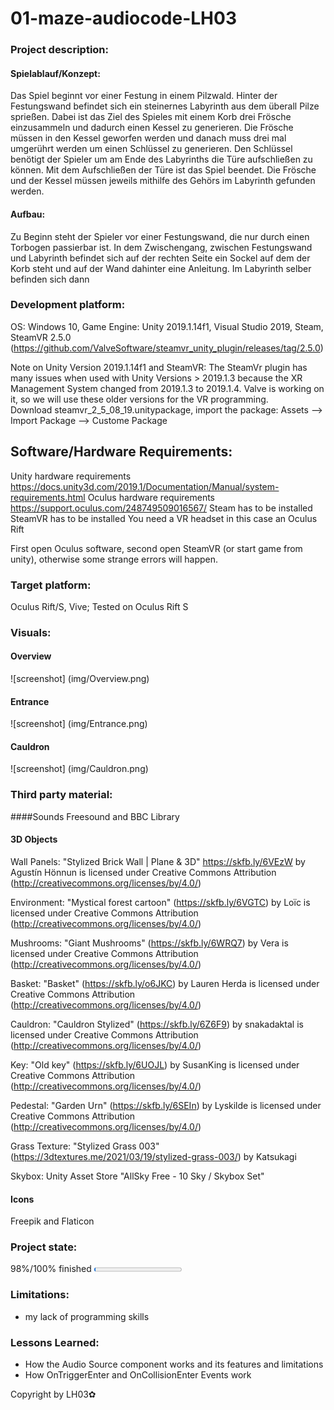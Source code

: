 # 01-maze-audiocode-LH03

### Project description: 
#### Spielablauf/Konzept:
Das Spiel beginnt vor einer Festung in einem Pilzwald. Hinter der Festungswand befindet sich ein steinernes Labyrinth aus dem überall Pilze sprießen. Dabei ist das Ziel des Spieles mit einem Korb drei Frösche einzusammeln und dadurch einen Kessel zu generieren.
Die Frösche müssen in den Kessel geworfen werden und danach muss drei mal umgerührt werden um einen Schlüssel zu generieren. Den Schlüssel benötigt der Spieler um am Ende des Labyrinths die Türe aufschließen zu können. Mit dem Aufschließen der Türe ist das Spiel beendet.
Die Frösche und der Kessel müssen jeweils mithilfe des Gehörs im Labyrinth gefunden werden.

#### Aufbau:
Zu Beginn steht der Spieler vor einer Festungswand, die nur durch einen Torbogen passierbar ist. In dem Zwischengang, zwischen Festungswand und Labyrinth befindet sich auf der rechten Seite ein Sockel auf dem der Korb steht und auf der Wand dahinter eine Anleitung.
Im Labyrinth selber befinden sich dann 

### Development platform: 
OS: Windows 10, Game Engine: Unity 2019.1.14f1, Visual Studio 2019, Steam,  
SteamVR 2.5.0 (https://github.com/ValveSoftware/steamvr_unity_plugin/releases/tag/2.5.0)

Note on Unity Version 2019.1.14f1 and SteamVR: The SteamVr plugin has many issues when used with Unity Versions > 2019.1.3 because the XR Management System changed from 2019.1.3 to 2019.1.4. Valve is working on it, so we will use these older versions for the VR programming.  
Download steamvr_2_5_08_19.unitypackage, import the package: Assets --> Import Package --> Custome Package

## Software/Hardware Requirements: 
Unity hardware requirements https://docs.unity3d.com/2019.1/Documentation/Manual/system-requirements.html 
Oculus hardware requirements https://support.oculus.com/248749509016567/
Steam has to be installed
SteamVR has to be installed
You need a VR headset in this case an Oculus Rift

First open Oculus software, second open SteamVR (or start game from unity), otherwise some strange errors will happen. 

### Target platform: 
Oculus Rift/S, Vive; 
Tested on Oculus Rift S

### Visuals: 

#### Overview
![screenshot] (img/Overview.png)

#### Entrance
![screenshot] (img/Entrance.png)

#### Cauldron
![screenshot] (img/Cauldron.png)

### Third party material: 

####Sounds
Freesound and BBC Library

#### 3D Objects
Wall Panels: "Stylized Brick Wall | Plane & 3D" https://skfb.ly/6VEzW by Agustín Hönnun is licensed under Creative Commons Attribution (http://creativecommons.org/licenses/by/4.0/)

Environment: "Mystical forest cartoon" (https://skfb.ly/6VGTC) by Loïc is licensed under Creative Commons Attribution (http://creativecommons.org/licenses/by/4.0/)

Mushrooms: "Giant Mushrooms" (https://skfb.ly/6WRQ7) by Vera is licensed under Creative Commons Attribution (http://creativecommons.org/licenses/by/4.0/)

Basket: "Basket" (https://skfb.ly/o6JKC) by Lauren Herda is licensed under Creative Commons Attribution (http://creativecommons.org/licenses/by/4.0/)

Cauldron: "Cauldron Stylized" (https://skfb.ly/6Z6F9) by snakadaktal is licensed under Creative Commons Attribution (http://creativecommons.org/licenses/by/4.0/)

Key: "Old key" (https://skfb.ly/6UOJL) by SusanKing is licensed under Creative Commons Attribution (http://creativecommons.org/licenses/by/4.0/)

Pedestal: "Garden Urn" (https://skfb.ly/6SEIn) by Lyskilde is licensed under Creative Commons Attribution (http://creativecommons.org/licenses/by/4.0/)

Grass Texture: "Stylized Grass 003" (https://3dtextures.me/2021/03/19/stylized-grass-003/) by Katsukagi 

Skybox: Unity Asset Store "AllSky Free - 10 Sky / Skybox Set"

#### Icons
Freepik and Flaticon

### Project state: 
98%/100% finished
<progress max="100" value="2"></progress>

### Limitations: 
* my lack of programming skills


### Lessons Learned: 
* How the Audio Source component works and its features and limitations
* How OnTriggerEnter and OnCollisionEnter Events work


Copyright by LH03✿
